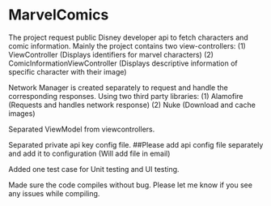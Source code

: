 # MarvelComics

The project request public Disney developer api to fetch characters and comic information.
Mainly the project contains two view-controllers:
    (1) ViewController (Displays identifiers for marvel characters)
    (2) ComicInformationViewController (Displays descriptive information of specific character with their image)
    
Network Manager is created separately to request and handle the corresponding responses.
Using two third party libraries:
    (1) Alamofire (Requests and handles network response)
    (2) Nuke (Download and cache images)
    
Separated ViewModel from viewcontrollers.

Separated private api key config file.
##Please add api config file separately and add it to configuration (Will add file in email)

Added one test case for Unit testing and UI testing.

Made sure the code compiles without bug. Please let me know if you see any issues while compiling.


